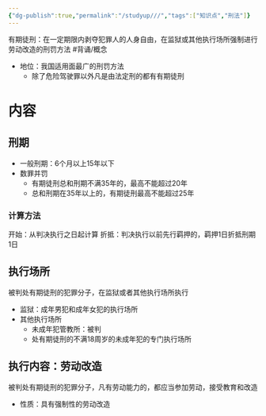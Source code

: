```yaml
---
{"dg-publish":true,"permalink":"/studyup///","tags":["知识点","刑法"]}
---
```


有期徒刑：在一定期限内剥夺犯罪人的人身自由，在监狱或其他执行场所强制进行劳动改造的刑罚方法 #背诵/概念 
- 地位：我国适用面最广的刑罚方法
	- 除了危险驾驶罪以外凡是由法定刑的都有有期徒刑
# 内容
## 刑期
- 一般刑期：6个月以上15年以下
- 数罪并罚
	- 有期徒刑总和刑期不满35年的，最高不能超过20年
	- 总和刑期在35年以上的，有期徒刑最高不能超过25年
### 计算方法
开始：从判决执行之日起计算
折抵：判决执行以前先行羁押的，羁押1日折抵刑期1日
## 执行场所
被判处有期徒刑的犯罪分子，在监狱或者其他执行场所执行
- 监狱：成年男犯和成年女犯的执行场所
- 其他执行场所
	- 未成年犯管教所：被判
	- 处有期徒刑的不满18周岁的未成年犯的专门执行场所
## 执行内容：劳动改造
被判处有期徒刑的犯罪分子，凡有劳动能力的，都应当参加劳动，接受教育和改造
- 性质：具有强制性的劳动改造
